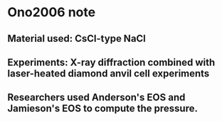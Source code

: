 # Ono2006 note
## Material used: CsCl-type NaCl
## Experiments: X-ray diffraction combined with laser-heated diamond anvil cell experiments
## Researchers used Anderson's EOS and Jamieson's EOS to compute the pressure.